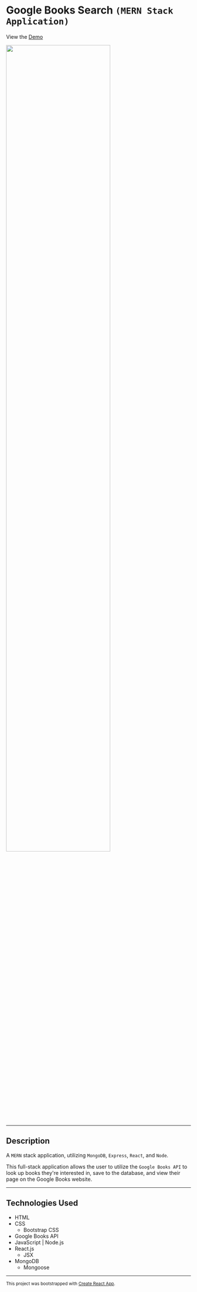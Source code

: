 # Google Books Search `(MERN Stack Application)`

View the [Demo](https://google-books-44263.herokuapp.com/)

<img src='' width='75%'>

---

## Description
A `MERN` stack application, utilizing `MongoDB`, `Express`, `React`, and `Node`.

This full-stack application allows the user to utilize the `Google Books API` to look up books they're interested in, save to the database, and view their page on the Google Books website.

---

## Technologies Used
- HTML
- CSS 
  - Bootstrap CSS
- Google Books API
- JavaScript | Node.js
- React.js
  - JSX
- MongoDB
  - Mongoose

---

<sub>

This project was bootstrapped with [Create React App](https://github.com/facebook/create-react-app).

</sub>